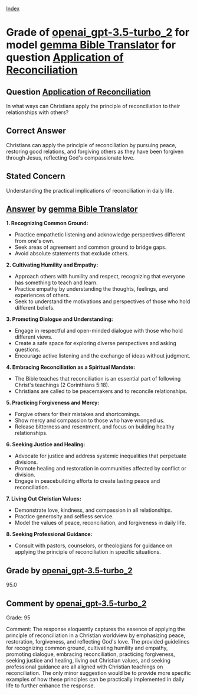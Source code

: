 
[Index](../../../../index.md)
# Grade of [openai_gpt-3.5-turbo_2](../../../grading_models/openai_gpt-3.5-turbo_2.md) for model [gemma Bible Translator](../../../answering_models/gemma_Bible_Translator.md) for question [Application of Reconciliation](../../../questions/Application_of_Reconciliation.md)

## Question [Application of Reconciliation](../../../questions/Application_of_Reconciliation.md)
In what ways can Christians apply the principle of reconciliation to their relationships with others?

## Correct Answer
Christians can apply the principle of reconciliation by pursuing peace, restoring good relations, and forgiving others as they have been forgiven through Jesus, reflecting God's compassionate love.

## Stated Concern
Understanding the practical implications of reconciliation in daily life.

## [Answer](../Application_of_Reconciliation.md) by [gemma Bible Translator](../../../answering_models/gemma_Bible_Translator.md)
**1. Recognizing Common Ground:**

* Practice empathetic listening and acknowledge perspectives different from one's own.
* Seek areas of agreement and common ground to bridge gaps.
* Avoid absolute statements that exclude others.


**2. Cultivating Humility and Empathy:**

* Approach others with humility and respect, recognizing that everyone has something to teach and learn.
* Practice empathy by understanding the thoughts, feelings, and experiences of others.
* Seek to understand the motivations and perspectives of those who hold different beliefs.


**3. Promoting Dialogue and Understanding:**

* Engage in respectful and open-minded dialogue with those who hold different views.
* Create a safe space for exploring diverse perspectives and asking questions.
* Encourage active listening and the exchange of ideas without judgment.


**4. Embracing Reconciliation as a Spiritual Mandate:**

* The Bible teaches that reconciliation is an essential part of following Christ's teachings (2 Corinthians 5:18).
* Christians are called to be peacemakers and to reconcile relationships.


**5. Practicing Forgiveness and Mercy:**

* Forgive others for their mistakes and shortcomings.
* Show mercy and compassion to those who have wronged us.
* Release bitterness and resentment, and focus on building healthy relationships.


**6. Seeking Justice and Healing:**

* Advocate for justice and address systemic inequalities that perpetuate divisions.
* Promote healing and restoration in communities affected by conflict or division.
* Engage in peacebuilding efforts to create lasting peace and reconciliation.


**7. Living Out Christian Values:**

* Demonstrate love, kindness, and compassion in all relationships.
* Practice generosity and selfless service.
* Model the values of peace, reconciliation, and forgiveness in daily life.


**8. Seeking Professional Guidance:**

* Consult with pastors, counselors, or theologians for guidance on applying the principle of reconciliation in specific situations.

## Grade by [openai_gpt-3.5-turbo_2](../../../grading_models/openai_gpt-3.5-turbo_2.md)
95.0

## Comment by [openai_gpt-3.5-turbo_2](../../../grading_models/openai_gpt-3.5-turbo_2.md)
Grade: 95

Comment: The response eloquently captures the essence of applying the principle of reconciliation in a Christian worldview by emphasizing peace, restoration, forgiveness, and reflecting God's love. The provided guidelines for recognizing common ground, cultivating humility and empathy, promoting dialogue, embracing reconciliation, practicing forgiveness, seeking justice and healing, living out Christian values, and seeking professional guidance are all aligned with Christian teachings on reconciliation. The only minor suggestion would be to provide more specific examples of how these principles can be practically implemented in daily life to further enhance the response.
